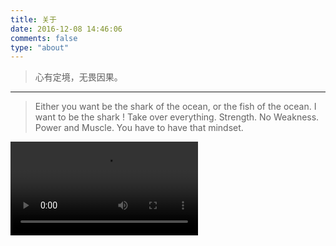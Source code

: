 ```yaml
---
title: 关于
date: 2016-12-08 14:46:06
comments: false
type: "about"
---
```


> 心有定境，无畏因果。

---

> Either you want be the shark of the ocean, or the fish of the ocean.
> I want to be the shark !
> Take over everything. Strength. No Weakness. Power and Muscle.
> You have to have that mindset.

<video 
  src="https://cdn.jsdelivr.net/gh/rocwong-cn/assets/books/v-shark.mp4"
  controls="controls">
sorry.
</video>
